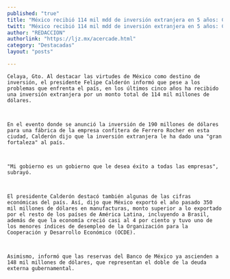 ```yaml
---
published: "true"
title: "México recibió 114 mil mdd de inversión extranjera en 5 años: Calderón"
twitt: "México recibió 114 mil mdd de inversión extranjera en 5 años: Calderón"
author: "REDACCION"
authorlink: "https://ljz.mx/acercade.html"
category: "Destacadas"
layout: "posts"

---
```



  
    Celaya, Gto. Al destacar las virtudes de México como destino de inversión, el presidente Felipe Calderón informó que pese a los problemas que enfrenta el país, en los últimos cinco años ha recibido una inversión extranjera por un monto total de 114 mil millones de dólares.
  
  
  
    En el evento donde se anunció la inversión de 190 millones de dólares para una fábrica de la empresa confitera de Ferrero Rocher en esta ciudad, Calderón dijo que la inversión extranjera le ha dado una "gran fortaleza" al país.
  
  
  
    "Mi gobierno es un gobierno que le desea éxito a todas las empresas", subrayó.
  
  
  
    El presidente Calderón destacó también algunas de las cifras económicas del país. Así, dijo que México exportó el año pasado 350 mil millones de dólares en manufacturas, monto superior a lo exportado por el resto de los países de América Latina, incluyendo a Brasil, además de que la economía creció casi al 4 por ciento y tuvo uno de los menores índices de desempleo de la Organización para la Cooperación y Desarrollo Económico (OCDE).
  
  
  
    Asimismo, informó que las reservas del Banco de México ya ascienden a 148 mil millones de dólares, que representan el doble de la deuda externa gubernamental.
  

